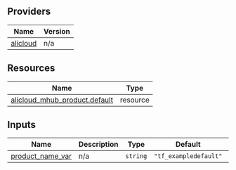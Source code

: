 <!-- BEGIN_TF_DOCS -->
## Providers

| Name | Version |
|------|---------|
| <a name="provider_alicloud"></a> [alicloud](#provider\_alicloud) | n/a |

## Resources

| Name | Type |
|------|------|
| [alicloud_mhub_product.default](https://registry.terraform.io/providers/hashicorp/alicloud/latest/docs/resources/mhub_product) | resource |

## Inputs

| Name | Description | Type | Default | Required |
|------|-------------|------|---------|:--------:|
| <a name="input_product_name_var"></a> [product\_name\_var](#input\_product\_name\_var) | n/a | `string` | `"tf_exampledefault"` | no |
<!-- END_TF_DOCS -->    
